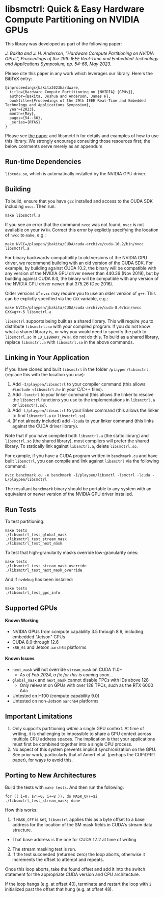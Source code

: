 # libsmctrl: Quick & Easy Hardware Compute Partitioning on NVIDIA GPUs

This library was developed as part of the following paper:

_J. Bakita and J. H. Anderson, "Hardware Compute Partitioning on NVIDIA GPUs", Proceedings of the 29th IEEE Real-Time and Embedded Technology and Applications Symposium, pp. 54-66, May 2023._

Please cite this paper in any work which leverages our library. Here's the BibTeX entry:
```
@inproceedings{bakita2023hardware,
  title={Hardware Compute Partitioning on {NVIDIA} {GPUs}},
  author={Bakita, Joshua and Anderson, James H},
  booktitle={Proceedings of the 29th IEEE Real-Time and Embedded Technology and Applications Symposium},
  year={2023},
  month={May},
  pages={54--66},
  _series={RTAS}
}
```

Please see [the paper](https://www.cs.unc.edu/~jbakita/rtas23.pdf) and libsmctrl.h for details and examples of how to use this library.
We strongly encourage consulting those resources first; the below comments serve merely as an appendum.

## Run-time Dependencies
`libcuda.so`, which is automatically installed by the NVIDIA GPU driver.

## Building
To build, ensure that you have `gcc` installed and access to the CUDA SDK including `nvcc`. Then run:
```
make libsmctrl.a
```

If you see an error that the command `nvcc` was not found, `nvcc` is not available on your `PATH`.
Correct this error by explictly specifying the location of `nvcc` to `make`, e.g.:
```
make NVCC=/playpen/jbakita/CUDA/cuda-archive/cuda-10.2/bin/nvcc libsmctrl.a
```

For binary backwards-compatibility to old versions of the NVIDIA GPU driver, we recommend building with an old version of the CUDA SDK.
For example, by building against CUDA 10.2, the binary will be compatible with any version of the NVIDIA GPU driver newer than 440.36 (Nov 2019), but by building against CUDA 8.0, the binary will be compatible with any version of the NVIDIA GPU driver newer that 375.26 (Dec 2016).

Older versions of `nvcc` may require you to use an older version of `g++`.
This can be explictly specified via the `CXX` variable, e.g.:
```
make NVCC=/playpen/jbakita/CUDA/cuda-archive/cuda-8.0/bin/nvcc CXX=g++-5 libsmctrl.a
```

`libsmctrl` supports being built as a shared library.
This will require you to distribute `libsmctrl.so` with your compiled program.
If you do not know what a shared library is, or why you would need to specify the path to `libsmctrl.so` in `LD_LIBRARY_PATH`, do not do this.
To build as a shared library, replace `libsmctrl.a` with `libsmctrl.so` in the above commands.

## Linking in Your Application
If you have cloned and built `libsmctrl` in the folder `/playpen/libsmctrl` (replace this with the location you use):

1. Add `-I/playpen/libsmctrl` to your compiler command (this allows `#include <libsmctrl.h>` in your C/C++ files).
2. Add `-lsmctrl` to your linker command (this allows the linker to resolve the `libsmctrl` functions you use to the implementations in `libsmctrl.a` or `libsmctrl.so`).
3. Add `-L/playpen/libsmctrl` to your linker command (this allows the linker to find `libsmctrl.a` or `libsmctrl.so`).
4. (If not already included) add `-lcuda` to your linker command (this links against the CUDA driver library).

Note that if you have compiled both `libsmctrl.a` (the static library) and `libsmctrl.so` (the shared library), most compilers will prefer the shared library.
To statically link against `libsmctrl.a`, delete `libsmctrl.so`.

For example, if you have a CUDA program written in `benchmark.cu` and have built `libsmctrl`, you can compile and link against `libsmctrl` via the following command:
```
nvcc benchmark.cu -o benchmark -I/playpen/libsmctl -lsmctrl -lcuda -L/playpen/libsmctrl
```
The resultant `benchmark` binary should be portable to any system with an equivalent or newer version of the NVIDIA GPU driver installed.

## Run Tests
To test partitioning:
```
make tests
./libsmctrl_test_global_mask
./libsmctrl_test_stream_mask
./libsmctrl_test_next_mask
```

To test that high-granularity masks override low-granularity ones:
```
make tests
./libsmctrl_test_stream_mask_override
./libsmctrl_test_next_mask_override
```

And if `nvdebug` has been installed:
```
make tests
./libsmctrl_test_gpc_info
```

## Supported GPUs

#### Known Working

- NVIDIA GPUs from compute capability 3.5 through 8.9, including embedded "Jetson" GPUs
- CUDA 8.0 through 12.6
- `x86_64` and Jetson `aarch64` platforms

#### Known Issues

- `next_mask` will not override `stream_mask` on CUDA 11.0+
    - _As of Feb 2024, a fix for this is coming soon..._
- `global_mask` and `next_mask` cannot disable TPCs with IDs above 128
    - Only relevant on GPUs with over 128 TPCs, such as the RTX 6000 Ada
- Untested on H100 (compute capability 9.0)
- Untested on non-Jetson `aarch64` platforms

## Important Limitations

1. Only supports partitioning _within_ a single GPU context.
   At time of writing, it is challenging to impossible to share a GPU context across multiple CPU address spaces.
   The implication is that your applications must first be combined together into a single CPU process.
2. No aspect of this system prevents implicit synchronization on the GPU.
   See prior work, particularly that of Amert et al. (perhaps the CUPiD^RT paper), for ways to avoid this.

## Porting to New Architectures

Build the tests with `make tests`. And then run the following:
```
for (( i=0; $?!=0; i+=8 )); do MASK_OFF=$i ./libsmctrl_test_stream_mask; done
```

How this works:

1. If `MASK_OFF` is set, `libsmctrl` applies this as a byte offset to a base address for the location
   of the SM mask fields in CUDA's stream data structure.
  - That base address is the one for CUDA 12.2 at time of writing
2. The stream masking test is run.
3. If the test succeeded (returned zero) the loop aborts, otherwise it increments the offset to attempt and repeats.

Once this loop aborts, take the found offset and add it into the switch statement for the appropriate CUDA version and CPU architecture.

If the loop hangs (e.g. at offset 40), terminate and restart the loop with `i` initialized past the offset that hung (e.g. at offset 48).
